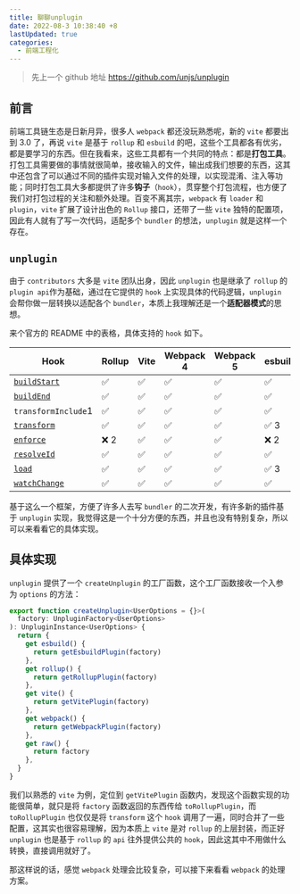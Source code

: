 ```yaml
---
title: 聊聊unplugin
date: 2022-08-3 10:38:40 +8
lastUpdated: true
categories:
  - 前端工程化
---
```


> 先上一个 github 地址 https://github.com/unjs/unplugin

## 前言

前端工具链生态是日新月异，很多人 `webpack` 都还没玩熟悉呢，新的 `vite` 都要出到 3.0 了，再说 `vite` 是基于 `rollup` 和 `esbuild` 的吧，这些个工具都各有优劣，都是要学习的东西。但在我看来，这些工具都有一个共同的特点：都是**打包工具**。打包工具需要做的事情就很简单，接收输入的文件，输出成我们想要的东西，这其中还包含了可以通过不同的插件实现对输入文件的处理，以实现混淆、注入等功能；同时打包工具大多都提供了许多**钩子**（`hook`），贯穿整个打包流程，也方便了我们对打包过程的关注和额外处理。百变不离其宗，`webpack` 有 `loader` 和 `plugin`，`vite` 扩展了设计出色的 `Rollup` 接口，还带了一些 `vite` 独特的配置项，因此有人就有了写一次代码，适配多个 `bundler` 的想法，`unplugin` 就是这样一个存在。

## `unplugin`

由于 `contributors` 大多是 `vite` 团队出身，因此 `unplugin` 也是继承了 `rollup` 的 `plugin api`作为基础，通过在它提供的 `hook` 上实现具体的代码逻辑，`unplugin` 会帮你做一层转换以适配各个 `bundler`，本质上我理解还是一个**适配器模式**的思想。

来个官方的 README 中的表格，具体支持的 `hook` 如下。

| Hook                                                        | Rollup | Vite | Webpack 4 | Webpack 5 | esbuild |
| ----------------------------------------------------------- | ------ | ---- | --------- | --------- | ------- |
| [`buildStart`](https://rollupjs.org/guide/en/#buildstart)   | ✅     | ✅   | ✅        | ✅        | ✅      |
| [`buildEnd`](https://rollupjs.org/guide/en/#buildend)       | ✅     | ✅   | ✅        | ✅        | ✅      |
| `transformInclude`1                                         | ✅     | ✅   | ✅        | ✅        | ✅      |
| [`transform`](https://rollupjs.org/guide/en/#transformers)  | ✅     | ✅   | ✅        | ✅        | ✅ 3    |
| [`enforce`](https://rollupjs.org/guide/en/#enforce)         | ❌ 2   | ✅   | ✅        | ✅        | ❌ 2    |
| [`resolveId`](https://rollupjs.org/guide/en/#resolveid)     | ✅     | ✅   | ✅        | ✅        | ✅      |
| [`load`](https://rollupjs.org/guide/en/#load)               | ✅     | ✅   | ✅        | ✅        | ✅ 3    |
| [`watchChange`](https://rollupjs.org/guide/en/#watchchange) | ✅     | ✅   | ✅        | ✅        | ✅      |

基于这么一个框架，方便了许多人去写 `bundler` 的二次开发，有许多新的插件基于 `unplugin` 实现，我觉得这是一个十分方便的东西，并且也没有特别复杂，所以可以来看看它的具体实现。

## 具体实现

`unplugin` 提供了一个 `createUnplugin` 的工厂函数，这个工厂函数接收一个入参为 `options` 的方法：

```typescript
export function createUnplugin<UserOptions = {}>(
  factory: UnpluginFactory<UserOptions>
): UnpluginInstance<UserOptions> {
  return {
    get esbuild() {
      return getEsbuildPlugin(factory)
    },
    get rollup() {
      return getRollupPlugin(factory)
    },
    get vite() {
      return getVitePlugin(factory)
    },
    get webpack() {
      return getWebpackPlugin(factory)
    },
    get raw() {
      return factory
    },
  }
}
```

我们以熟悉的 `vite` 为例，定位到 `getVitePlugin` 函数内，发现这个函数实现的功能很简单，就只是将 `factory` 函数返回的东西传给 `toRollupPlugin`，而 `toRollupPlugin` 也仅仅是将 `transform` 这个 `hook` 调用了一遍，同时合并了一些配置，这其实也很容易理解，因为本质上 `vite` 是对 `rollup` 的上层封装，而正好 `unplugin` 也是基于 `rollup` 的 `api` 往外提供公共的 `hook`，因此这其中不用做什么转换，直接调用就好了。

那这样说的话，感觉 `webpack` 处理会比较复杂，可以接下来看看 `webpack` 的处理方案。

